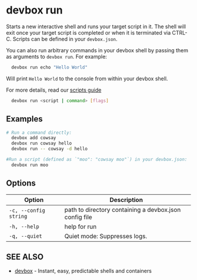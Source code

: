 # devbox run

Starts a new interactive shell and runs your target script in it. The shell will exit once your target script is completed or when it is terminated via CTRL-C. Scripts can be defined in your `devbox.json`.

You can also run arbitrary commands in your devbox shell by passing them as arguments to `devbox run`. For example: 

```bash
  devbox run echo "Hello World"
```
Will print `Hello World` to the console from within your devbox shell. 

For more details, read our [scripts guide](../guides/scripts.md)

```bash
  devbox run <script | command> [flags]
```


## Examples

```bash
# Run a command directly:
  devbox add cowsay
  devbox run cowsay hello
  devbox run -- cowsay -d hello

#Run a script (defined as `"moo": "cowsay moo"`) in your devbox.json:
  devbox run moo
```

## Options

<!-- Markdown Table of Options -->
| Option | Description |
| --- | --- |
| `-c, --config string` | path to directory containing a devbox.json config file |
| `-h, --help` | help for run |
| `-q, --quiet` | Quiet mode: Suppresses logs. |



## SEE ALSO

* [devbox](./devbox.md)	 - Instant, easy, predictable shells and containers

